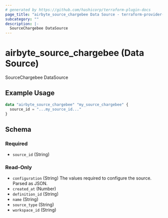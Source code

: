 ```yaml
---
# generated by https://github.com/hashicorp/terraform-plugin-docs
page_title: "airbyte_source_chargebee Data Source - terraform-provider-airbyte"
subcategory: ""
description: |-
  SourceChargebee DataSource
---
```


# airbyte_source_chargebee (Data Source)

SourceChargebee DataSource

## Example Usage

```terraform
data "airbyte_source_chargebee" "my_source_chargebee" {
  source_id = "...my_source_id..."
}
```

<!-- schema generated by tfplugindocs -->
## Schema

### Required

- `source_id` (String)

### Read-Only

- `configuration` (String) The values required to configure the source. Parsed as JSON.
- `created_at` (Number)
- `definition_id` (String)
- `name` (String)
- `source_type` (String)
- `workspace_id` (String)
